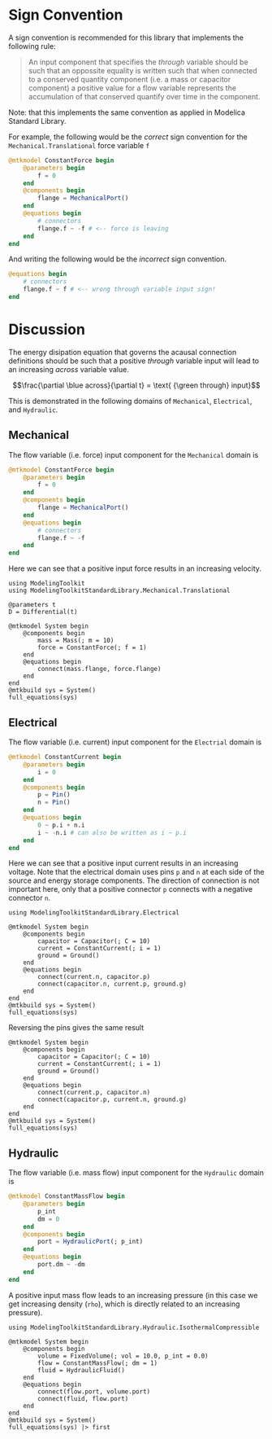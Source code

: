 # Sign Convention

A sign convention is recommended for this library that implements the following rule:

> An input component that specifies the *through* variable should be such that an oppossite equality is written such that when connected to a conserved quantity component (i.e. a mass or capacitor component) a positive value for a flow variable represents the accumulation of that conserved quantify over time in the component.

Note: that this implements the same convention as applied in Modelica Standard Library.

For example, the following would be the *correct* sign convention for the `Mechanical.Translational` force variable `f`

```julia
@mtkmodel ConstantForce begin
    @parameters begin
        f = 0
    end
    @components begin
        flange = MechanicalPort()
    end
    @equations begin
        # connectors
        flange.f ~ -f # <-- force is leaving
    end
end
```

And writing the following would be the *incorrect* sign convention.

```julia
@equations begin
    # connectors
    flange.f ~ f # <-- wrong through variable input sign!
end
```

<!-- To visualize the sign convention, one can draw the orientation of the connector port *across* and *through* variables and the subsequent component variables.  For example, the `Mechanical.Translation` mass component would look like

![mass](mass.svg)

In this case we know from Newton that mass times acceleration equals force, therefore the direction of movement is in the opposite direction of the force.  In other words, if we push the mass from left to right (i.e. in the positive direction), then the mass will generate a force in the negative direction.  This would be the general rule for a single port component of any domain.  The exception is for a *through* variable **input** component, which should align the component and port connection *through* variables.  For example, a force input diagram would look like this:

![force](force_input.svg)

For a 2 port connection component, then the *through* variable is exiting each connection port in opposing directions.  Using a damper as an example, if the positive direction is to the right, then the force of the damper is pushing left (i.e. in the negative direction) on connection port `a` and right (positive direction) on connection port `b`.

![damper](damper.svg) -->
# Discussion

The energy disipation equation that governs the acausal connection definitions should be such that a positive *through* variable input will lead to an increasing *across* variable value.

```math
\frac{\partial \blue across}{\partial t} = \text{ {\green through} input}
```

This is demonstrated in the following domains of `Mechanical`, `Electrical`, and `Hydraulic`.

## Mechanical

The flow variable (i.e. force) input component for the `Mechanical` domain is

```julia
@mtkmodel ConstantForce begin
    @parameters begin
        f = 0
    end
    @components begin
        flange = MechanicalPort()
    end
    @equations begin
        # connectors
        flange.f ~ -f
    end
end
```

Here we can see that a positive input force results in an increasing velocity.

```@example sign_convention
using ModelingToolkit
using ModelingToolkitStandardLibrary.Mechanical.Translational

@parameters t
D = Differential(t)

@mtkmodel System begin
    @components begin
        mass = Mass(; m = 10)
        force = ConstantForce(; f = 1)
    end
    @equations begin
        connect(mass.flange, force.flange)
    end
end
@mtkbuild sys = System()
full_equations(sys)
```

## Electrical

The flow variable (i.e. current) input component for the `Electrial` domain is

```julia
@mtkmodel ConstantCurrent begin
    @parameters begin
        i = 0
    end
    @components begin
        p = Pin()
        n = Pin()
    end
    @equations begin
        0 ~ p.i + n.i
        i ~ -n.i # can also be written as i ~ p.i
    end
end
```

Here we can see that a positive input current results in an increasing voltage. Note that the electrical domain uses pins `p` and `n` at each side of the source and energy storage components.  The direction of connection is not important here, only that a positive connector `p` connects with a negative connector `n`.

```@example sign_convention
using ModelingToolkitStandardLibrary.Electrical

@mtkmodel System begin
    @components begin
        capacitor = Capacitor(; C = 10)
        current = ConstantCurrent(; i = 1)
        ground = Ground()
    end
    @equations begin
        connect(current.n, capacitor.p)
        connect(capacitor.n, current.p, ground.g)
    end
end
@mtkbuild sys = System()
full_equations(sys)
```

Reversing the pins gives the same result

```@example sign_convention
@mtkmodel System begin
    @components begin
        capacitor = Capacitor(; C = 10)
        current = ConstantCurrent(; i = 1)
        ground = Ground()
    end
    @equations begin
        connect(current.p, capacitor.n)
        connect(capacitor.p, current.n, ground.g)
    end
end
@mtkbuild sys = System()
full_equations(sys)
```

## Hydraulic

The flow variable (i.e. mass flow) input component for the `Hydraulic` domain is

```julia
@mtkmodel ConstantMassFlow begin
    @parameters begin
        p_int
        dm = 0
    end
    @components begin
        port = HydraulicPort(; p_int)
    end
    @equations begin
        port.dm ~ -dm
    end
end
```

A positive input mass flow leads to an increasing pressure (in this case we get increasing density (`rho`), which is directly related to an increasing pressure).

```@example sign_convention
using ModelingToolkitStandardLibrary.Hydraulic.IsothermalCompressible

@mtkmodel System begin
    @components begin
        volume = FixedVolume(; vol = 10.0, p_int = 0.0)
        flow = ConstantMassFlow(; dm = 1)
        fluid = HydraulicFluid()
    end
    @equations begin
        connect(flow.port, volume.port)
        connect(fluid, flow.port)
    end
end
@mtkbuild sys = System()
full_equations(sys) |> first
```

